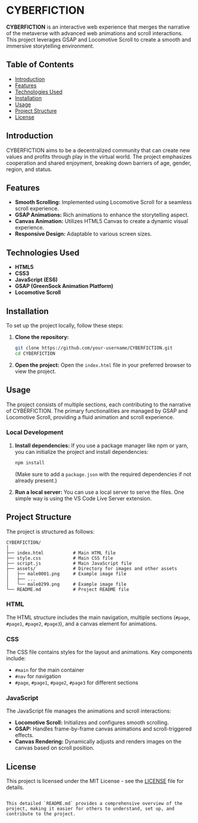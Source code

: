 # CYBERFICTION

**CYBERFICTION** is an interactive web experience that merges the narrative of the metaverse with advanced web animations and scroll interactions. This project leverages GSAP and Locomotive Scroll to create a smooth and immersive storytelling environment.

## Table of Contents
- [Introduction](#introduction)
- [Features](#features)
- [Technologies Used](#technologies-used)
- [Installation](#installation)
- [Usage](#usage)
- [Project Structure](#project-structure)
- [License](#license)

## Introduction
CYBERFICTION aims to be a decentralized community that can create new values and profits through play in the virtual world. The project emphasizes cooperation and shared enjoyment, breaking down barriers of age, gender, region, and status.

## Features
- **Smooth Scrolling:** Implemented using Locomotive Scroll for a seamless scroll experience.
- **GSAP Animations:** Rich animations to enhance the storytelling aspect.
- **Canvas Animation:** Utilizes HTML5 Canvas to create a dynamic visual experience.
- **Responsive Design:** Adaptable to various screen sizes.

## Technologies Used
- **HTML5**
- **CSS3**
- **JavaScript (ES6)**
- **GSAP (GreenSock Animation Platform)**
- **Locomotive Scroll**

## Installation
To set up the project locally, follow these steps:

1. **Clone the repository:**
   ```bash
   git clone https://github.com/your-username/CYBERFICTION.git
   cd CYBERFICTION
   ```

2. **Open the project:**
   Open the `index.html` file in your preferred browser to view the project.

## Usage
The project consists of multiple sections, each contributing to the narrative of CYBERFICTION. The primary functionalities are managed by GSAP and Locomotive Scroll, providing a fluid animation and scroll experience.

### Local Development
1. **Install dependencies:**
   If you use a package manager like npm or yarn, you can initialize the project and install dependencies:
   ```bash
   npm install
   ```
   (Make sure to add a `package.json` with the required dependencies if not already present.)

2. **Run a local server:**
   You can use a local server to serve the files. One simple way is using the VS Code Live Server extension.

## Project Structure
The project is structured as follows:
```
CYBERFICTION/
│
├── index.html           # Main HTML file
├── style.css            # Main CSS file
├── script.js            # Main JavaScript file
├── assets/              # Directory for images and other assets
│   ├── male0001.png     # Example image file
│   ├── ...
│   └── male0299.png     # Example image file
└── README.md            # Project README file
```

### HTML
The HTML structure includes the main navigation, multiple sections (`#page`, `#page1`, `#page2`, `#page3`), and a canvas element for animations.

### CSS
The CSS file contains styles for the layout and animations. Key components include:
- `#main` for the main container
- `#nav` for navigation
- `#page`, `#page1`, `#page2`, `#page3` for different sections

### JavaScript
The JavaScript file manages the animations and scroll interactions:
- **Locomotive Scroll:** Initializes and configures smooth scrolling.
- **GSAP:** Handles frame-by-frame canvas animations and scroll-triggered effects.
- **Canvas Rendering:** Dynamically adjusts and renders images on the canvas based on scroll position.

## License
This project is licensed under the MIT License - see the [LICENSE](LICENSE) file for details.
```

This detailed `README.md` provides a comprehensive overview of the project, making it easier for others to understand, set up, and contribute to the project.
